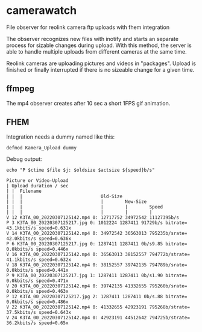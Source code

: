 # camerawatch
File observer for reolink camera ftp uploads with fhem integration

The observer recognizes new files with inotify and starts an separate process for sizable changes during upload. With this method, the server is able to handle multiple uploads from different cameras at the same time.

Reolink cameras are uploading pictures and videos in "packages".
Upload is finished or finally interrupted if there is no sizeable change for a given time.

## ffmpeg
The mp4 observer creates after 10 sec a short 1FPS gif animation.

## FHEM
Integration needs a dummy named like this:
```
defmod Kamera_Upload dummy
```


Debug output:
```
echo "P $ctime $file $j: $oldsize $actsize ${speed}b/s"

Picture or Video-Upload
| Upload duration / sec
| |  Filename
| |  |                             Old-Size
| |  |                             |        New-Size
| |  |                             |        |        Speed
| |  |                             |        |        |
V 12 K3TA_00_20220307125142.mp4 0: 12717752 34972542 11127395b/s
P 3 K3TA_00_20220307125217.jpg 0: 1012224 1287411 91729b/s bitrate=  43.1kbits/s speed=0.631x
V 14 K3TA_00_20220307125142.mp4 0: 34972542 36563013 795235b/srate=  42.0kbits/s speed=0.636x
P 6 K3TA_00_20220307125217.jpg 0: 1287411 1287411 0b/s9.85 bitrate=   0.0kbits/s speed=0.446x
V 16 K3TA_00_20220307125142.mp4 0: 36563013 38152557 794772b/strate=  41.1kbits/s speed=0.632x
V 18 K3TA_00_20220307125142.mp4 0: 38152557 39742135 794789b/srate=   0.0kbits/s speed=0.441x
P 9 K3TA_00_20220307125217.jpg 1: 1287411 1287411 0b/s1.90 bitrate=   0.0kbits/s speed=0.471x
V 20 K3TA_00_20220307125142.mp4 0: 39742135 41332655 795260b/srate=   0.0kbits/s speed=0.463x
P 12 K3TA_00_20220307125217.jpg 2: 1287411 1287411 0b/s.88 bitrate=   0.0kbits/s speed=0.486x
V 22 K3TA_00_20220307125142.mp4 0: 41332655 42923191 795268b/strate=  37.5kbits/s speed=0.643x
V 24 K3TA_00_20220307125142.mp4 0: 42923191 44512642 794725b/strate=  36.2kbits/s speed=0.65x
```
